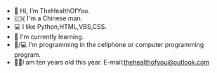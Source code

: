 - 👋 Hi, I’m TheHealthOfYou.
- 🇨🇳 I'm a Chinese man.
- 💻 I like Python,HTML,VBS,CSS.
- 🌱 I'm currently learning.
- 📱/💻 I'm programming in the cellphone or computer programming program.
- 👦🏻I am ten years old this year.
E-mail:thehealthofyou@outlook.com
<!---
TheHealthOfYou/TheHealthOfYou is a ✨ special ✨ repository because its `README.md` (this file) appears on your GitHub profile.
You can click the Preview link to take a look at your changes.
--->
